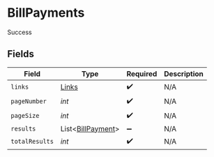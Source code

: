 # BillPayments

Success


## Fields

| Field                                                   | Type                                                    | Required                                                | Description                                             |
| ------------------------------------------------------- | ------------------------------------------------------- | ------------------------------------------------------- | ------------------------------------------------------- |
| `links`                                                 | [Links](../../models/shared/Links.md)                   | :heavy_check_mark:                                      | N/A                                                     |
| `pageNumber`                                            | *int*                                                   | :heavy_check_mark:                                      | N/A                                                     |
| `pageSize`                                              | *int*                                                   | :heavy_check_mark:                                      | N/A                                                     |
| `results`                                               | List<[BillPayment](../../models/shared/BillPayment.md)> | :heavy_minus_sign:                                      | N/A                                                     |
| `totalResults`                                          | *int*                                                   | :heavy_check_mark:                                      | N/A                                                     |